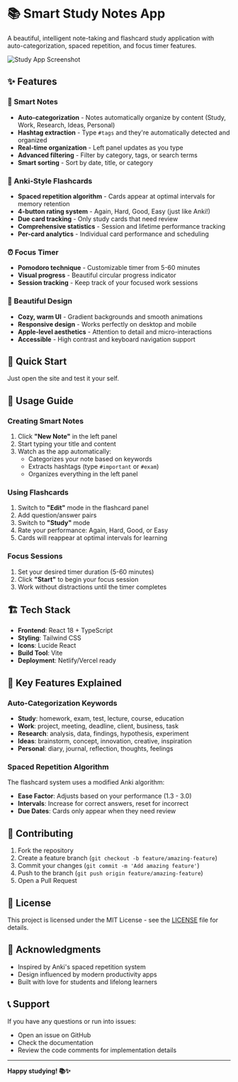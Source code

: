 # 📚 Smart Study Notes App

A beautiful, intelligent note-taking and flashcard study application with auto-categorization, spaced repetition, and focus timer features.

![Study App Screenshot](https://images.unsplash.com/photo-1434030216411-0b793f4b4173?w=800&h=400&fit=crop)

## ✨ Features

### 🧠 Smart Notes
- **Auto-categorization** - Notes automatically organize by content (Study, Work, Research, Ideas, Personal)
- **Hashtag extraction** - Type `#tags` and they're automatically detected and organized
- **Real-time organization** - Left panel updates as you type
- **Advanced filtering** - Filter by category, tags, or search terms
- **Smart sorting** - Sort by date, title, or category

### 🎴 Anki-Style Flashcards
- **Spaced repetition algorithm** - Cards appear at optimal intervals for memory retention
- **4-button rating system** - Again, Hard, Good, Easy (just like Anki!)
- **Due card tracking** - Only study cards that need review
- **Comprehensive statistics** - Session and lifetime performance tracking
- **Per-card analytics** - Individual card performance and scheduling

### ⏰ Focus Timer
- **Pomodoro technique** - Customizable timer from 5-60 minutes
- **Visual progress** - Beautiful circular progress indicator
- **Session tracking** - Keep track of your focused work sessions

### 🎨 Beautiful Design
- **Cozy, warm UI** - Gradient backgrounds and smooth animations
- **Responsive design** - Works perfectly on desktop and mobile
- **Apple-level aesthetics** - Attention to detail and micro-interactions
- **Accessible** - High contrast and keyboard navigation support

## 🚀 Quick Start

Just open the site and test it your self.

## 📱 Usage Guide

### Creating Smart Notes
1. Click **"New Note"** in the left panel
2. Start typing your title and content
3. Watch as the app automatically:
   - Categorizes your note based on keywords
   - Extracts hashtags (type `#important` or `#exam`)
   - Organizes everything in the left panel

### Using Flashcards
1. Switch to **"Edit"** mode in the flashcard panel
2. Add question/answer pairs
3. Switch to **"Study"** mode
4. Rate your performance: Again, Hard, Good, or Easy
5. Cards will reappear at optimal intervals for learning

### Focus Sessions
1. Set your desired timer duration (5-60 minutes)
2. Click **"Start"** to begin your focus session
3. Work without distractions until the timer completes

## 🏗️ Tech Stack

- **Frontend**: React 18 + TypeScript
- **Styling**: Tailwind CSS
- **Icons**: Lucide React
- **Build Tool**: Vite
- **Deployment**: Netlify/Vercel ready

## 🎯 Key Features Explained

### Auto-Categorization Keywords
- **Study**: homework, exam, test, lecture, course, education
- **Work**: project, meeting, deadline, client, business, task
- **Research**: analysis, data, findings, hypothesis, experiment
- **Ideas**: brainstorm, concept, innovation, creative, inspiration
- **Personal**: diary, journal, reflection, thoughts, feelings

### Spaced Repetition Algorithm
The flashcard system uses a modified Anki algorithm:
- **Ease Factor**: Adjusts based on your performance (1.3 - 3.0)
- **Intervals**: Increase for correct answers, reset for incorrect
- **Due Dates**: Cards only appear when they need review

## 🤝 Contributing

1. Fork the repository
2. Create a feature branch (`git checkout -b feature/amazing-feature`)
3. Commit your changes (`git commit -m 'Add amazing feature'`)
4. Push to the branch (`git push origin feature/amazing-feature`)
5. Open a Pull Request

## 📄 License

This project is licensed under the MIT License - see the [LICENSE](LICENSE) file for details.

## 🙏 Acknowledgments

- Inspired by Anki's spaced repetition system
- Design influenced by modern productivity apps
- Built with love for students and lifelong learners

## 📞 Support

If you have any questions or run into issues:
- Open an issue on GitHub
- Check the documentation
- Review the code comments for implementation details

---

**Happy studying! 📚✨**
